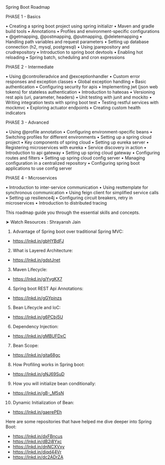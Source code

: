 Spring Boot Roadmap

PHASE 1 - Basics

• Creating a spring boot project using spring initializr
• Maven and gradle build tools
• Annotations
• Profiles and environment-specific configurations
• @getmapping, @postmapping, @putmapping, @deletemapping
• Handling path variables and request parameters
• Setting up database connection (h2, mysql, postgresql)
• Using jparepository and crudrepository
• Introduction to spring boot devtools
• Enabling hot reloading
• Spring batch, scheduling and cron expressions


PHASE 2 - Intermediate

• Using @controlleradvice and @exceptionhandler
• Custom error responses and exception classes
• Global exception handling
• Basic authentication
• Configuring security for apis
• Implementing jwt (json web tokens) for stateless authentication
• Introduction to hateoas
• Versioning rest apis (uri, parameter, headers)
• Unit testing with junit and mockito
• Writing integration tests with spring boot test
• Testing restful services with mockmvc
• Exploring actuator endpoints
• Creating custom health indicators


PHASE 3 - Advanced

• Using @profile annotation
• Configuring environment-specific beans
• Switching profiles for different environments
• Setting up a spring cloud project
• Key components of spring cloud
• Setting up eureka server
• Registering microservices with eureka
• Service discovery in action
• Introduction to api gateway
• Setting up spring cloud gateway
• Configuring routes and filters
• Setting up spring cloud config server
• Managing configuration in a centralized repository
• Configuring spring boot applications to use config server


PHASE 4 - Microservices

• Introduction to inter-service communication
• Using resttemplate for synchronous communication
• Using feign client for simplified service calls
• Setting up resilience4j
• Configuring circuit breakers, retry in microservices
• Introduction to distributed tracing

This roadmap guide you through the essential skills and concepts.

➤ Watch Resources : Shrayansh Jain

1. Advantage of Spring boot over traditional Spring MVC:
- https://lnkd.in/gbHYBdFJ

2. What is Layered Architecture:
- https://lnkd.in/gdstJnet

3. Maven Lifecycle:
- https://lnkd.in/gjYygKX7

4. Spring boot REST Api Annotations:
- https://lnkd.in/gGYpinzs

5. Bean Lifecycle and loC:
- https://lnkd.in/g6PCbj5U

6. Dependency Injection:
- https://lnkd.in/gMBUFDxC

7. Bean Scope:
- https://lnkd.in/gita68gc

8. How Profiling works in Spring boot:
- https://lnkd.in/gNJ69SuD

9. How you will initialize bean conditionally:
- https://lnkd.in/gB-_M5sN

10. Dynamic Initialization of Bean:
- https://lnkd.in/gaerePEh

Here are some repositories that have helped me dive deeper into Spring Boot:
- https://lnkd.in/dxFBncus
- https://lnkd.in/dB2i8Yxc
- https://lnkd.in/dnNCXVxy
- https://lnkd.in/diqd44Vr
- https://lnkd.in/dc2ADrZA